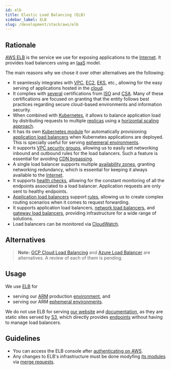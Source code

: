 ```yaml
---
id: elb
title: Elastic Load Balancing (ELB)
sidebar_label: ELB
slug: /development/stack/aws/elb
---
```


## Rationale

[AWS ELB][ELB] is the service we use
for exposing applications to the [Internet](https://en.wikipedia.org/wiki/Internet).
It provides load balancers using an [IaaS](https://en.wikipedia.org/wiki/Infrastructure_as_a_service)
model.

The main reasons why we chose it over other alternatives are the following:

- It seamlessly integrates with
  [VPC](/development/stack/aws/vpc/),
  [EC2](/development/stack/aws/ec2/),
  [EKS](/development/stack/aws/eks/),
  etc.,
  allowing for the easy serving of applications hosted in the [cloud](https://en.wikipedia.org/wiki/Cloud_computing).
- It complies with [several](https://aws.amazon.com/compliance/iso-certified/)
  certifications from [ISO](https://en.wikipedia.org/wiki/International_Organization_for_Standardization)
  and [CSA](https://en.wikipedia.org/wiki/Cloud_Security_Alliance).
  Many of these certifications are focused on granting
  that the entity follows best practices
  regarding secure cloud-based environments
  and information security.
- When combined with [Kubernetes](/development/stack/kubernetes/),
  it allows to balance application load
  by distributing requests to multiple [replicas](https://kubernetes.io/docs/concepts/workloads/controllers/deployment/#creating-a-deployment)
  using a [horizontal scaling approach](https://www.section.io/blog/scaling-horizontally-vs-vertically/).
- It has its own [Kubernetes module](https://github.com/kubernetes-sigs/aws-load-balancer-controller)
  for automatically provisioning [application load balancers][ALB]
  when Kubernetes applications are deployed.
  This is specially useful for serving [ephemeral environments](/about/security/integrity/developing-integrity#ephemeral-environments).
- It supports [VPC security groups](https://docs.aws.amazon.com/AWSEC2/latest/UserGuide/ec2-security-groups.html),
  allowing us to easily set networking inbound and outbound rules
  for the load balancers.
  Such a feature is essential for avoiding [CDN bypassing](https://opendatasecurity.co.uk/how-to-bypass-cdn/).
- A single load balancer supports multiple [availability zones](https://docs.aws.amazon.com/AWSEC2/latest/UserGuide/using-regions-availability-zones.html),
  granting networking redundancy,
  which is essential for keeping it always available
  to the [Internet](https://en.wikipedia.org/wiki/Internet).
- It supports [health checks](https://docs.aws.amazon.com/elasticloadbalancing/latest/application/target-group-health-checks.html),
  allowing for the constant monitoring
  of all the endpoints associated to a load balancer.
  Application requests are only sent to healthy endpoints.
- [Application load balancers][ALB] support [rules](https://docs.aws.amazon.com/elasticloadbalancing/latest/application/load-balancer-listeners.html#listener-rules),
  allowing us to create complex routing scenarios
  when it comes to request forwarding.
- It supports application load balancers,
  [network load balancers](https://docs.aws.amazon.com/elasticloadbalancing/latest/network/introduction.html),
  and [gateway load balancers](https://docs.aws.amazon.com/elasticloadbalancing/latest/gateway/introduction.html),
  providing infrastructure for a wide range of solutions.
- Load balancers can be monitored
  via [CloudWatch](/development/stack/aws/cloudwatch/).

## Alternatives

> **Note:**
> [GCP Cloud Load Balancing](https://cloud.google.com/load-balancing)
> and [Azure Load Balancer](https://azure.microsoft.com/en-us/services/load-balancer/)
> are alternatives.
> A review of each of them is pending.

## Usage

We use [ELB][ELB] for

- serving our [ARM](https://fluidattacks.com/categories/asm/)
  production [environment](https://gitlab.com/fluidattacks/universe/-/blob/527c74bf5984f74582a8d9620a6f9c5ae54d2838/makes/applications/integrates/back/deploy/dev/k8s/ingress.yaml#L6),
  and
- serving our ARM [ephemeral environments](https://gitlab.com/fluidattacks/universe/-/blob/527c74bf5984f74582a8d9620a6f9c5ae54d2838/makes/applications/integrates/back/deploy/prod/k8s/ingress.yaml#L6).

We do not use ELB for serving [our website](https://fluidattacks.com)
and [documentation](https://docs.fluidattacks.com),
as they are static sites served by [S3](/development/stack/aws/s3/),
which directly provides [endpoints](https://docs.aws.amazon.com/AmazonS3/latest/userguide/WebsiteEndpoints.html)
without having to manage load balancers.

## Guidelines

- You can access the ELB console
  after [authenticating on AWS](/development/stack/aws#guidelines).
- Any changes to ELB's infrastructure must be done
  modyfing [its modules](https://gitlab.com/fluidattacks/universe/-/blob/527c74bf5984f74582a8d9620a6f9c5ae54d2838/makes/applications/integrates/back/deploy/prod/k8s/ingress.yaml)
  via [merge requests](https://docs.gitlab.com/ee/user/project/merge_requests/).

[ELB]: https://aws.amazon.com/elasticloadbalancing/
[ALB]: https://docs.aws.amazon.com/elasticloadbalancing/latest/application/introduction.html
